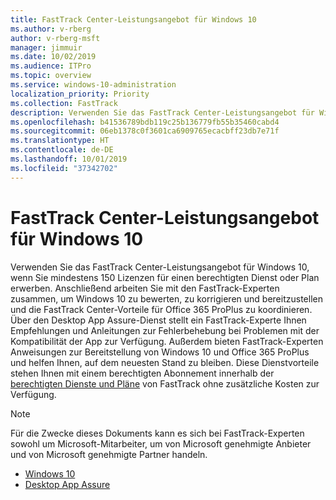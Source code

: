 ```yaml
---
title: FastTrack Center-Leistungsangebot für Windows 10
ms.author: v-rberg
author: v-rberg-msft
manager: jimmuir
ms.date: 10/02/2019
ms.audience: ITPro
ms.topic: overview
ms.service: windows-10-administration
localization_priority: Priority
ms.collection: FastTrack
description: Verwenden Sie das FastTrack Center-Leistungsangebot für Windows 10, wenn Sie *mindestens* 150 Lizenzen für einen berechtigten Dienst oder Plan erwerben.
ms.openlocfilehash: b41536789bdb119c25b136779fb55b35460cabd4
ms.sourcegitcommit: 06eb1378c0f3601ca6909765ecacbff23db7e71f
ms.translationtype: HT
ms.contentlocale: de-DE
ms.lasthandoff: 10/01/2019
ms.locfileid: "37342702"
---
```

# <a name="fasttrack-center-benefit-for-windows-10"></a>FastTrack Center-Leistungsangebot für Windows 10

Verwenden Sie das FastTrack Center-Leistungsangebot für Windows 10, wenn Sie mindestens 150 Lizenzen für einen berechtigten Dienst oder Plan erwerben. Anschließend arbeiten Sie mit den FastTrack-Experten zusammen, um Windows 10 zu bewerten, zu korrigieren und bereitzustellen und die FastTrack Center-Vorteile für Office 365 ProPlus zu koordinieren. Über den Desktop App Assure-Dienst stellt ein FastTrack-Experte Ihnen Empfehlungen und Anleitungen zur Fehlerbehebung bei Problemen mit der Kompatibilität der App zur Verfügung.  Außerdem bieten FastTrack-Experten Anweisungen zur Bereitstellung von Windows 10 und Office 365 ProPlus und helfen Ihnen, auf dem neuesten Stand zu bleiben. Diese Dienstvorteile stehen Ihnen mit einem berechtigten Abonnement innerhalb der [berechtigten Dienste und Pläne](M365-eligible-services-and-plans.md) von FastTrack ohne zusätzliche Kosten zur Verfügung.
  
> [!NOTE]
> Für die Zwecke dieses Dokuments kann es sich bei FastTrack-Experten sowohl um Microsoft-Mitarbeiter, um von Microsoft genehmigte Anbieter und von Microsoft genehmigte Partner handeln. 
    
- [Windows 10](Win-10-windows-10.md)
- [Desktop App Assure](Win-10-desktop-app-assure.md)
  

  

 